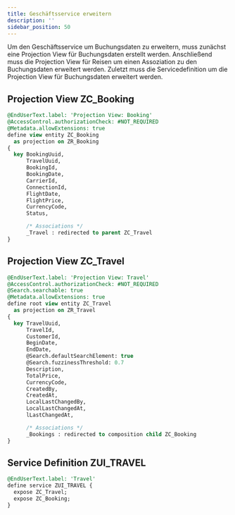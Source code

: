 ```yaml
---
title: Geschäftsservice erweitern
description: ''
sidebar_position: 50
---
```


Um den Geschäftsservice um Buchungsdaten zu erweitern, muss zunächst eine Projection View für Buchungsdaten erstellt werden. Anschließend muss die Projection View für Reisen um einen Assoziation zu den Buchungsdaten erweitert werden. Zuletzt muss die Servicedefinition um die Projection View für Buchungsdaten erweitert werden.

## Projection View ZC_Booking
```sql
@EndUserText.label: 'Projection View: Booking'
@AccessControl.authorizationCheck: #NOT_REQUIRED
@Metadata.allowExtensions: true
define view entity ZC_Booking
  as projection on ZR_Booking
{
  key BookingUuid,
      TravelUuid,
      BookingId,
      BookingDate,
      CarrierId,
      ConnectionId,
      FlightDate,
      FlightPrice,
      CurrencyCode,
      Status,

      /* Associations */
      _Travel : redirected to parent ZC_Travel
}
```

## Projection View ZC_Travel
```sql
@EndUserText.label: 'Projection View: Travel'
@AccessControl.authorizationCheck: #NOT_REQUIRED
@Search.searchable: true
@Metadata.allowExtensions: true
define root view entity ZC_Travel
  as projection on ZR_Travel
{
  key TravelUuid,
      TravelId,
      CustomerId,
      BeginDate,
      EndDate,
      @Search.defaultSearchElement: true
      @Search.fuzzinessThreshold: 0.7
      Description,
      TotalPrice,
      CurrencyCode,
      CreatedBy,
      CreatedAt,
      LocalLastChangedBy,
      LocalLastChangedAt,
      lLastChangedAt,

      /* Associations */
      _Bookings : redirected to composition child ZC_Booking
}
```

## Service Definition ZUI_TRAVEL
```sql
@EndUserText.label: 'Travel'
define service ZUI_TRAVEL {
  expose ZC_Travel;
  expose ZC_Booking;
}
```
